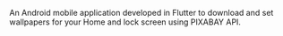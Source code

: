 An Android mobile application developed in Flutter to download and set wallpapers for your Home and lock screen using PIXABAY API.

